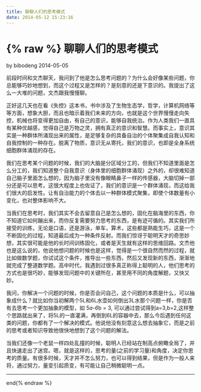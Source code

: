 ```yaml
---
title: 聊聊人们的思考模式
date: 2014-05-12 15:23:16
---
```

{% raw %}
聊聊人们的思考模式
===

by bibodeng 2014-05-05

前段时间和文杰聊天，我问到了他是怎么思考问题的？为什么会好像某些问题，你总能够巧妙地想到，而这个过程又是怎样的？是刻意的还是下意识的。我提出了这么一大堆的问题，文杰跟我慢慢聊。

正好这几天也在看《失控》这本书，书中涉及了生物生态学，哲学，计算机网络等等方面，想象大胆，而且也暗示着我们未来的方向，也就是这个世界慢慢走向失控，机械也将变得更加自由，有自己的意识，能够自我统治。作为人类我们一直具有某种优越感，觉得自己是万物之灵，拥有真正的意识和智慧。而事实上，意识其实是一种群体所涌现出来的属性，是足够复杂的具备自治的个体聚集成自我认知和自我控制的一种存在。脱离了物质，意识无从寄托，我们的意识，也即是全身系统细胞群体涌现的存在。

我们在思考某个问题的时候，我们的大脑是分区域分工的，但我们不知道里面是怎么分工的，我们知道整个自我意识（身体里的细胞群体涌现）之外的，却很难知道自己脑子里面怎么想的，因为脑子里没有像眼睛鼻子一样的传感器，大脑切掉一部分还是可以思考。这很大程度上也佐证了，我们的意识是一个群体涌现，而这给我们很大的启发性。让有自治能力的个体去以一种群体模式聚集，即使个体数量有小变化，也对整体影响不大。

当我们在思考时，我们其实不会去留意自己是怎么想的，固化在脑海里的东西，你不知道它如何蹦出来，而你反复需要努力思考的东西，是有迹可循的。其实我们所接受的训练，无论是口语，还是游泳，单车，算术，这些都是熟能生巧，这是一个不断固化的过程，知道最后成为一种条件反射。而我们惊讶于聪明天才的奇思妙想，其实很可能是他的长时间训练固化，或者是天生就有这样的思维回路。文杰他也是这么说的，他说他想问题的时候也是这样，觉得是一个很自然而然的过程，就比如做数学题，你试试这个条件，推导出一些东西，然后又发现新的东西，渐渐地就完成了整道数学题。高中时代，我遇到过很多真正称得上聪明的人，他们思考的方式也是很巧妙，能够发现问题中的关键所在，甚至用不同的角度解题，又快又妙。

我问，你解决一个问题的时候，你是否会问自己，这个问题的本质是什么，可以抽象成什么？就比如你当初解两个5L和6L水壶如何倒出3L水那个问题一样，你是否有去思考一个更加抽象的模型，如 5*a-6*b = 3, 可以通过尝试得到a=3,b=2,这样整个思路就出来了，将5L的一直灌满，再倒到6L的容器中去，那么今后遇到任何这类的问题，你都有了一个解决的模式。他说他没有刻意这么想去抽象它，而是之前的思考或者知识导致他很快地想到了这个问题的解法。

当我们还像一个老鼠一样四处乱撞的时候，聪明人已经站在制高点俯瞰全局了，并且快速走出了迷宫。嗯，就是这样的，思考的量(之前的学习量)和角度，决定你思考的质量。有很多时候，天才并不怎么努力，也可以得到结果，但是作为一般人来将，通过努力，量变引起质变，有可能让自己稍微聪明一点。

---
end{% endraw %}
